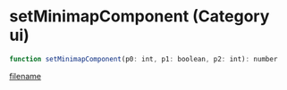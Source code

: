 # setMinimapComponent (Category ui)

```js
function setMinimapComponent(p0: int, p1: boolean, p2: int): number
```

[filename](setMinimapComponent_m.md ':include')